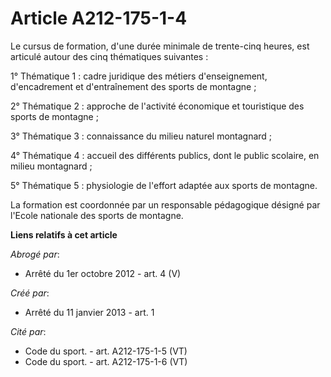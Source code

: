 # Article A212-175-1-4

Le cursus de formation, d'une durée minimale de trente-cinq heures, est articulé autour des cinq thématiques suivantes : 

1° Thématique 1 : cadre juridique des métiers d'enseignement, d'encadrement et d'entraînement des sports de montagne ; 

2° Thématique 2 : approche de l'activité économique et touristique des sports de montagne ; 

3° Thématique 3 : connaissance du milieu naturel montagnard ; 

4° Thématique 4 : accueil des différents publics, dont le public scolaire, en milieu montagnard ; 

5° Thématique 5 : physiologie de l'effort adaptée aux sports de montagne. 

La formation est coordonnée par un responsable pédagogique désigné par l'Ecole nationale des sports de montagne.

**Liens relatifs à cet article**

_Abrogé par_:

  - Arrêté du 1er octobre 2012 - art. 4 (V)

_Créé par_:

  - Arrêté du 11 janvier 2013 - art. 1

_Cité par_:

  - Code du sport. - art. A212-175-1-5 (VT)
  - Code du sport. - art. A212-175-1-6 (VT)

